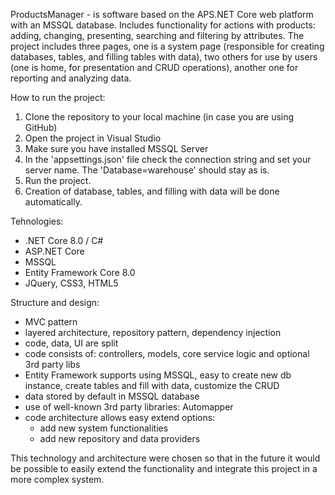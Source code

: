 ProductsManager - 
is software based on the APS.NET Core web platform with an MSSQL database.
Includes functionality for actions with products: adding, changing, presenting, searching and filtering by attributes.
The project includes three pages, one is a system page (responsible for creating databases, tables, and filling tables with data),
two others for use by users (one is home, for presentation and CRUD operations), another one for reporting and analyzing data.

How to run the project:
1. Clone the repository to your local machine (in case you are using GitHub)
2. Open the project in Visual Studio
3. Make sure you have installed MSSQL Server 
4. In the 'appsettings.json' file check the connection string and set your server name. The 'Database=warehouse' should stay as is.
5. Run the project. 
6. Creation of database, tables, and filling with data will be done automatically.

Tehnologies:
- .NET Core 8.0 / C#
- ASP.NET Core
- MSSQL
- Entity Framework Core 8.0
- JQuery, CSS3, HTML5

Structure and design:
- MVC pattern
- layered architecture, repository pattern, dependency injection
- code, data, UI are split
- code consists of: controllers, models, core service logic and optional 3rd party libs
- Entity Framework supports using MSSQL, easy to create new db instance, create tables and fill with data, customize the CRUD
- data stored by default in MSSQL database
- use of well-known 3rd party libraries: Automapper
- code architecture allows easy extend options:
  - add new system functionalities
  - add new repository and data providers

This technology and architecture were chosen so that in the future it would be possible to easily extend the 
functionality and integrate this project in a more complex system.
